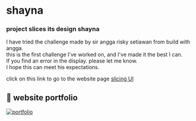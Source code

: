 # shayna
### project slices its design shayna

I have tried the challenge made by sir angga risky setiawan from build with angga. <br>
this is the first challenge I've worked on, and I've made it the best I can.<br>
If you find an error in the display. please let me know. <br>
I hope this can meet his expectations.

click on this link to go to the website page [slicing UI](https://muhammaderlangga99.github.io/shayna)



## 🔗 website portfolio 
[![portfolio](https://img.shields.io/badge/my_portfolio-000?style=for-the-badge&logo=ko-fi&logoColor=white)](https://muhammaderlangga99.github.io)

